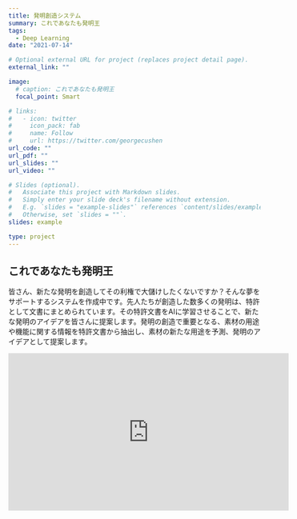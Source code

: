 ```yaml
---
title: 発明創造システム
summary: これであなたも発明王
tags:
  - Deep Learning
date: "2021-07-14"

# Optional external URL for project (replaces project detail page).
external_link: ""

image:
  # caption: これであなたも発明王
  focal_point: Smart

# links:
#   - icon: twitter
#     icon_pack: fab
#     name: Follow
#     url: https://twitter.com/georgecushen
url_code: ""
url_pdf: ""
url_slides: ""
url_video: ""

# Slides (optional).
#   Associate this project with Markdown slides.
#   Simply enter your slide deck's filename without extension.
#   E.g. `slides = "example-slides"` references `content/slides/example-slides.md`.
#   Otherwise, set `slides = ""`.
slides: example

type: project
---
```

## これであなたも発明王

皆さん、新たな発明を創造してその利権で大儲けしたくないですか？そんな夢をサポートするシステムを作成中です。先人たちが創造した数多くの発明は、特許として文書にまとめられています。その特許文書をAIに学習させることで、新たな発明のアイデアを皆さんに提案します。発明の創造で重要となる、素材の用途や機能に関する情報を特許文書から抽出し、素材の新たな用途を予測、発明のアイデアとして提案します。

<iframe width="560" height="315" src="https://www.youtube.com/embed/5V-5h7063p8" title="YouTube video player" frameborder="0" allow="accelerometer; autoplay; clipboard-write; encrypted-media; gyroscope; picture-in-picture" allowfullscreen></iframe>